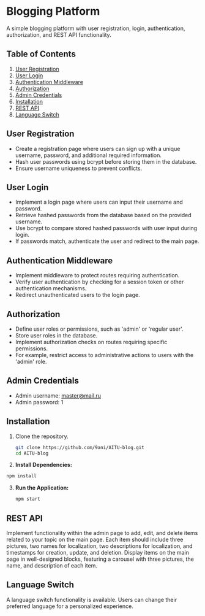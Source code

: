 # Blogging Platform

A simple blogging platform with user registration, login, authentication, authorization, and REST API functionality.

## Table of Contents
1. [User Registration](#user-registration)
2. [User Login](#user-login)
3. [Authentication Middleware](#authentication-middleware)
4. [Authorization](#authorization)
5. [Admin Credentials](#admin-credentials)
6. [Installation](#installation)
7. [REST API](#rest-api)
8. [Language Switch](#language-switch)


## User Registration
- Create a registration page where users can sign up with a unique username, password, and additional required information.
- Hash user passwords using bcrypt before storing them in the database.
- Ensure username uniqueness to prevent conflicts.

## User Login
- Implement a login page where users can input their username and password.
- Retrieve hashed passwords from the database based on the provided username.
- Use bcrypt to compare stored hashed passwords with user input during login.
- If passwords match, authenticate the user and redirect to the main page.

## Authentication Middleware
- Implement middleware to protect routes requiring authentication.
- Verify user authentication by checking for a session token or other authentication mechanisms.
- Redirect unauthenticated users to the login page.

## Authorization
- Define user roles or permissions, such as 'admin' or 'regular user'.
- Store user roles in the database.
- Implement authorization checks on routes requiring specific permissions.
- For example, restrict access to administrative actions to users with the 'admin' role.

## Admin Credentials
- Admin username: master@mail.ru
- Admin password: 1

## Installation
1. Clone the repository.
   ```bash
   git clone https://github.com/9ani/AITU-blog.git
   cd AITU-blog
   ```

2. **Install Dependencies:**
  ```bash
  npm install
  ```
3. **Run the Application:**
    ```bash
    npm start
    ```
## REST API

Implement functionality within the admin page to add, edit, and delete items related to your topic on the main page. Each item should include three pictures, two names for localization, two descriptions for localization, and timestamps for creation, update, and deletion. Display items on the main page in well-designed blocks, featuring a carousel with three pictures, the name, and description of each item.

## Language Switch
A language switch functionality is available. Users can change their preferred language for a personalized experience.

